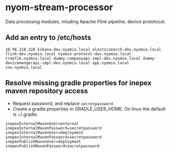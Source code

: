 # nyom-stream-processor
Data processing modules, inluding Apache Flink pipeline, device prototocol.

## Add an entry to /etc/hosts
```
10.96.218.228 kibana-dev.nyomio.local elasticsearch-dev.nyomio.local flink-dev.nyomio.local nyomio-protocol-dev.nyomio.local traefik.nyomio.local dummy-companyapi-impl-dev.nyomio.local dummy-devicemangerapi-impl-dev.nyomio.local app.nyomio.local sso.nyomio.local 
```

## Resolve missing gradle properties for inepex maven repository access
* Request password, and replace `secretpassword`. 
* Create a gradle.properties in GRADLE_USER_HOME. On linux the default is ~/.gradle.
```
inepexExternalMavenUser=external
inepexExternalMavenPassword=secretpassword
inepexInternalMavenUser=deployment
inepexInternalMavenPassword=secretpassword
inepexPublishMavenUser=deployment
inepexPublishMavenPassword=secretpassword
```
